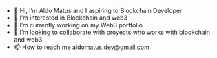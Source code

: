 - 👋 Hi, I’m Aldo Matus and I aspiring to Blockchain Developer
- 👀 I’m interested in Blockchain and web3
- 🌱 I’m currently working on my Web3 portfolio
- 💞️ I’m looking to collaborate with proyects who works with blockchain and web3
- 📫 How to reach me aldomatus.dev@gmail.com

<!---
aldoMatus7/aldoMatus7 is a ✨ special ✨ repository because its `README.md` (this file) appears on your GitHub profile.
You can click the Preview link to take a look at your changes.
--->
